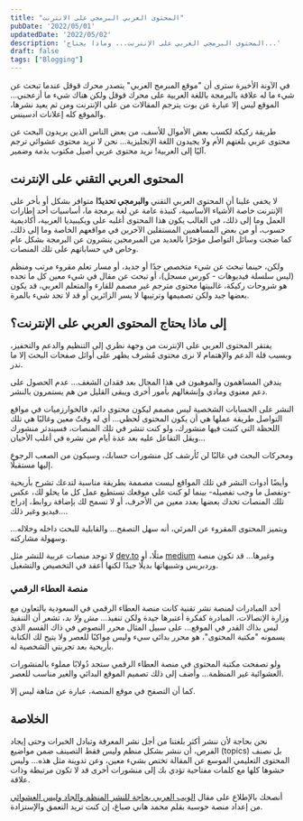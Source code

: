 ```yaml
---
title: "المحتوى العربي البرمجي على الانترنت"
pubDate: '2022/05/01'
updatedDate: '2022/05/02'
description: 'المحتوى البرمجي العربي على الإنترنت... وماذا يحتاج...'
draft: false
tags: ["Blogging"]
---
```


في الآونة الأخيرة سترى أن "موقع المبرمج العربي" يتصدر محرك قوقل عندما تبحث عن شيء ما له علاقة بالبرمجة باللغة العربية على محرك قوقل ولكن هناك شيء ما أزعجني... الموقع ليس إلا عبارة عن بوت يترجم المقالات من على الإنترنت ومن ثم يعيد نشرها، والموقع كله إعلانات ادسينس.


طريقة ركيكة لكسب بعض الأموال للأسف، من بعض الناس الذين يريدون البحث عن محتوى عربي بلغتهم الأم ولا يجيدون اللغة الإنجليزية... نحن لا نريد محتوى عشوائي ترجم آليًا إلى العربية! نريد محتوى عربي أصيل مكتوب بذمة وضمير.


## المحتوى العربي التقني على الإنترنت

لا يخفى علينا أن المحتوى العربي التقني **والبرمجي تحديدًا** متوافر بشكل أو بأخر على الإنترنت خاصة الأشياء الأساسية،  كنبذة عامة عن لغة برمجة ما، أساسيات أحد إطارات العمل وما إلى ذلك، في الغالب يكون هذا المحتوى أغلبه على ويكيبيديا العربية، أكاديمية حسوب، أو من بعض المساهمين المستقلين الآخرين في مواقعهم الخاصة وما إلى ذلك، كما ضجت وسائل التواصل مؤخرًا بالعديد من المبرمجين ينشرون عن البرمجة بشكل عام وخاص في حساباتهم على تلك المنصات.

ولكن، حينما تبحث عن شيء متخصص جدًا أو جديد، أو مسار تعلم مقروء مرتب ومنظم (ليس سلسلة فيديوهات - كورس مسجل)، أو تبحث عن مقال في شيء معين كل ما تجده هو شروحات ركيكة، غالبيتها محتوى مترجم غير مصمم للقارء والمتعلم العربي، قد يكون بعضها جيد ولكن تصميمها وترتيبها لا يسر الزائرين أو قد لا تجد شيء بالمرة.


## إلى ماذا يحتاج المحتوى العربي على الإنترنت؟ 

يفتقر المحتوى العربي على الإنترنت من وجهة نظري إلى التنظيم والدعم والتحفيز، وبسبب قلة الدعم والإهتمام لا نرى محتوى مُشرف يظهر على أوائل صفحات البحث إلا ما ندر.

يندفن المساهمون والموهبون في هذا المجال بعد فقدان الشغف... عدم الحصول على دعم معنوي ومادي وإنشغالهم بأمور أخرى ويبقى القليل من هم يستمرون بالنشر.

النشر على الحسابات الشخصية ليس مصمم ليكون محتوى دائم، فالخوارزميات في مواقع التواصل طريقة عملها هي أن يكون المحتوى لحظي... أي له وقتٌ معين وغالبًا هي تلك اللحظة التي كتبت فيها منشورك، ولو كنت تنشر في تلك المنصات، فسيندثر منشورك ويقل التفاعل عليه بعد عدة أيام من نشره في أغلب الأحيان...

ومحركات البحث في غالبًا لن تُأرشف كل منشورات حسابك، وسيكون من الصعب الرجوع إليها مستقبلًا.

وأيضًا أدوات النشر في تلك المواقع ليست مصممة بطريقة مناسبة لتدعك تشرح بأريحية -وتفصل ما وجب تفصيله- بينما لو كنت على موقعك تستطيع عمل كل ما يحلو لك، عكس تلك المنصات تحدك بعضها بعدد معين من الأحرف، أو لا تسمح لك بإضافة روابط، إدراج فيديو وغير ذلك....

ويتميز المحتوى المقروء عن المرئي، أنه سهل التصفح... والقابلية للبحث داخله وخلاله... وسهولة مشاركته.

لا توجد منصات عربية للنشر مثل [dev.to](https://dev.to/) مثلًا، أو [medium](https://medium.com/) وغيرها...
قد تكون منصة وردبريس وشبيهاتها بديلًا جيدًا لكنها أعقد في التخصيص والتشغيل.

### منصة العطاء الرقمي

أحد المبادرات لمنصة نشر تقنية كانت منصة العطاء الرقمي في السعودية بالتعاون مع وزارة الإتصالات، المبادرة كفكرة أعتبرها جيدة ولكن تنفيذ... _مش ولا بد_، تشعر أن التنفيذ ليس بذاك القدر في الموقع... على سبيل المثال محرر النصوص في ذاك القسم الذي يسمونه "مكتبة المحتوى"، هو محرر بدائي سيء وليس مواكبًا للعصر ولا يتيح لك الكتابة بأريحية بعد تجربتي الشخصية له.

ولو تصفحت مكتبة المحتوى في منصة العطاء الرقمي ستجد دُولابًا مملوء بالمنشورات العشوائية غير المنظمة... وأضف إلى ذلك تصميم الموقع البدائي والغير مناسب للعصر.

كما أن التصفح في موقع المنصة، عبارة عن متاهة ليس إلا.

## الخلاصة

نحن بحاجة لأن ننشر أكثر بلغتنا من أجل نشر المعرفة وتبادل الخبرات وحتى إيجاد الفرص، أن ننشر بشكل منظم وليس فقط التصينف ضمن مواضيع (topics) بل نصنف المحتوى التعليمي الموسع عن المقالة تختص بشيء معين، وعن تدوينة مثل هذه... وليس حشوها كلها مع كلمات مفتاحية تؤدي بك إلى منشورات أخرى قد لا تكون مرتبطة وذات علاقة.

 أنصحك بالإطلاع على مقال [الويب العربي بحاجة للنشر المنظم والجاد وليس العشوائي](https://hausaba.com/tips-for-better-arabic-content/) من إعداد منصة حوسبة بقلم محمد هاني صباغ، إن كنت تريد التعمق والإستزادة.


  



